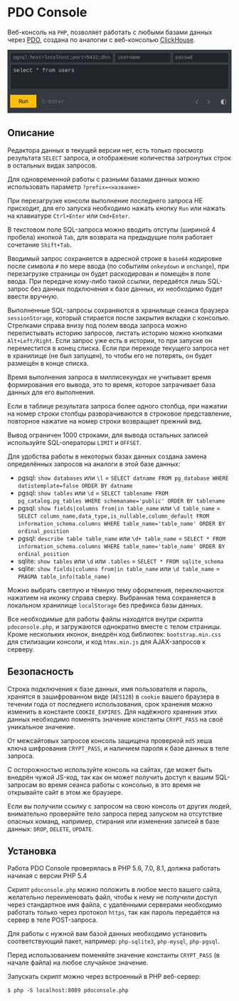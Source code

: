 # PDO Console

Веб-консоль на `PHP`, позволяет работать с любыми базами данных через [PDO](https://www.php.net/manual/ru/class.pdo), создана по аналогии с веб-консолью [ClickHouse](https://play.clickhouse.com/play?user=play).

![PDO Console](dark.png)

## Описание

Редактора данных в текущей версии нет, есть только просмотр результата `SELECT` запроса, и отображение количества затронутых строк в остальных видах запросов.

Для одновременной работы с разными базами данных можно использовать параметр `?prefix=<название>`

При перезагрузке консоли выполнение последнего запроса НЕ присходит, для его запуска необходимо нажать кнопку `Run` или нажать на клавиатуре `Ctrl+Enter` или `Cmd+Enter`.

В текстовом поле SQL-запроса можно вводить отступы (шириной 4 пробела) кнопкой `Tab`, для возврата на предыдущие поля работает сочетание `Shift+Tab`.

Вводимый запрос сохраняется в адресной строке в `base64` кодировке после символа `#` по мере ввода (по событиям `onkeydown` и `onchange`), при перезагрузке страницы он будет раскодирован и помещён в поле ввода. При передаче кому-либо такой ссылки, передаётся лишь SQL-запрос без данных подключения к базе данных, их необходимо будет ввести вручную.

Выполненные SQL-запросы сохраняются в хранилище сеанса браузера `sessionStorage`, который стирается после закрытия вкладки с консолью. Стрелками справа внизу под полем ввода запроса можно перелистывать историю запросов, листать историю можно кнопками `Alt+Left/Right`. Если запрос уже есть в истории, то при запуске он переместится в конец списка. Если при переходе текущего запроса нет в хранилище (не был запущен), то чтобы его не потерять, он будет размещён в конце списка.

Время выполнения запроса в миллисекундах не учитывает время формирования его вывода, это то время, которое затрачивает база данных для его выполнения.

Если в таблице результата запроса более одного столбца, при нажатии на номер строки столбцы разворачиваются в строковое представление, повторное нажатие на номер строки возвращает прежний вид.

Вывод ограничен 1000 строками, для вывода остальных записей используйте SQL-операторы `LIMIT` и `OFFSET`.

Для удобства работы в некоторых базах данных создана замена определённых запросов на аналоги в этой базе данных:

* pgsql: `show databases` или `\l` = `SELECT datname FROM pg_database WHERE datistemplate=false ORDER BY datname`
* pgsql: `show tables` или `\d` = `SELECT tablename FROM pg_catalog.pg_tables WHERE schemaname='public' ORDER BY tablename`
* pgsql: `show fields|columns from|in table_name` или `\d table_name` = `SELECT column_name,data_type,is_nullable,column_default FROM information_schema.columns WHERE table_name='table_name' ORDER BY ordinal_position`
* pgsql: `describe table table_name` или `\d+ table_name` = `SELECT * FROM information_schema.columns WHERE table_name='table_name' ORDER BY ordinal_position`
* sqlite: `show tables` или `\d` или `.tables` = `SELECT * FROM sqlite_schema`
* sqlite: `show fields|columns from|in table_name` или `\d table_name` = `PRAGMA table_info(table_name)`

Можно выбрать светлую и тёмную тему оформления, переключаются нажатием на иконку справа сверху. Выбранная тема сохраняется в локальном хранилище `localStorage` без префикса базы данных.

Все необходимые для работы файлы находятся внутри скрипта `pdoconsole.php`, и загружаются однократно вместе с телом страницы. Кроме нескольких иконок, внедрён код библиотек: `bootstrap.min.css` для стилизации консоли, и код `htmx.min.js` для AJAX-запросов к серверу.

## Безопасность

Строка подключения к базе данных, имя пользователя и пароль, хранятся в зашифрованном виде (`AES128`) в `cookie` вашего браузера в течении года от последнего использования, срок хранения можно изменить в константе `COOKIE_EXPIRES`. Для надёжного хранения этих данных необходимо поменять значение константы `CRYPT_PASS` на своё уникальное значение.

От межсайтовых запросов консоль защищена проверкой `md5` хеша ключа шифрования `CRYPT_PASS`, и наличием пароля к базе данных в теле запроса.

С осторожностью используйте консоль на сайтах, где может быть внедрён чужой JS-код, так как он может получить доступ к вашим SQL-запросам во время сеанса работы с консолью, в это время не открывайте сайт в этом же браузере.

Если вы получили ссылку с запросом на свою консоль от других людей, внимательно проверяйте тело запроса перед запуском на отсутствие опасных команд, например, стирания или изменения записей в базе данных: `DROP`, `DELETE`, `UPDATE`.

## Установка

Работа PDO Console проверялась в PHP 5.6, 7.0, 8.1, должна работать начиная с версии PHP 5.4

Скрипт `pdoconsole.php` можно положить в любое место вашего сайта, желательно переименовать файл, чтобы к нему не получили доступ через стандартное имя файла, с удалёнными серверами необходимо работать только через протокол `https`, так как пароль передаётся на сервер в теле POST-запроса.

Для работы с нужной вам базой данных необходимо установить соответствующий пакет, например: `php-sqlite3`, `php-mysql`, `php-pgsql`.

Перед использованием поменяйте значение константы `CRYPT_PASS` (в начале файла) на любое случайное значение.

Запускать скрипт можно через встроенный в PHP веб-сервер:

	$ php -S localhost:8089 pdoconsole.php
